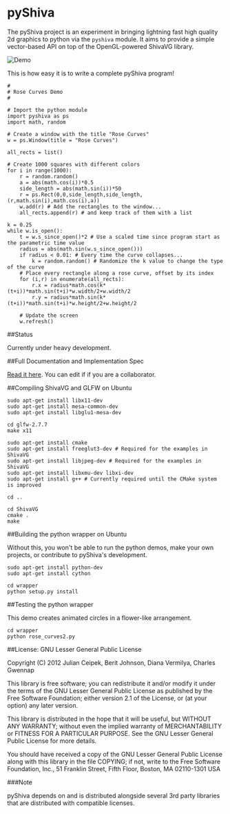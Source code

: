 pyShiva
=======

The pyShiva project is an experiment in bringing lightning fast high quality 2d graphics to python via the `pyshiva` module.
It aims to provide a simple vector-based API on top of the OpenGL-powered ShivaVG library.

![Demo](https://raw.github.com/jceipek/pyShiva/master/screenshots/RoseCurves2.png "pyShiva Rose Curves")

This is how easy it is to write a complete pyShiva program!

	#
	# Rose Curves Demo
	#

	# Import the python module
	import pyshiva as ps
	import math, random

	# Create a window with the title "Rose Curves"
	w = ps.Window(title = "Rose Curves")

	all_rects = list()

	# Create 1000 squares with different colors
	for i in range(1000):
		r = random.random()
		a = abs(math.cos(i))*0.5
		side_length = abs(math.sin(i))*50
		r = ps.Rect(0,0,side_length,side_length,(r,math.sin(i),math.cos(i),a))
		w.add(r) # Add the rectangles to the window...
		all_rects.append(r) # and keep track of them with a list

	k = 0.25
	while w.is_open():
		t = w.s_since_open()*2 # Use a scaled time since program start as the parametric time value
		radius = abs(math.sin(w.s_since_open()))
		if radius < 0.01: # Every time the curve collapses...
			k = random.random() # Randomize the k value to change the type of the curve
		# Place every rectangle along a rose curve, offset by its index
		for (i,r) in enumerate(all_rects):
			r.x = radius*math.cos(k*(t+i))*math.sin(t+i)*w.width/2+w.width/2
			r.y = radius*math.sin(k*(t+i))*math.sin(t+i)*w.height/2+w.height/2

		# Update the screen
		w.refresh()


##Status

Currently under heavy development.


##Full Documentation and Implementation Spec

[Read it here](https://docs.google.com/document/d/1qF8y-nfQE38GGET-e_7vlTTwCGvvnqZUdMKl-cHi_js/edit). You can edit if if you are a collaborator.


##Compiling ShivaVG and GLFW on Ubuntu

	sudo apt-get install libx11-dev
	sudo apt-get install mesa-common-dev
	sudo apt-get install libglu1-mesa-dev

	cd glfw-2.7.7
	make x11

	sudo apt-get install cmake
	sudo apt-get install freeglut3-dev # Required for the examples in ShivaVG
	sudo apt-get install libjpeg-dev # Required for the examples in ShivaVG
	sudo apt-get install libxmu-dev libxi-dev
	sudo apt-get install g++ # Currently required until the CMake system is improved

	cd ..

	cd ShivaVG
	cmake .
	make

##Building the python wrapper on Ubuntu

Without this, you won't be able to run the python demos, make your own projects, or contribute to pyShiva's development.

	sudo apt-get install python-dev
	sudo apt-get install cython

	cd wrapper
	python setup.py install



##Testing the python wrapper

This demo creates animated circles in a flower-like arrangement.

	cd wrapper
	python rose_curves2.py


##License: GNU Lesser General Public License

Copyright (C) 2012 Julian Ceipek, Berit Johnson, Diana Vermilya, Charles Gwennap

This library is free software; you can redistribute it and/or
modify it under the terms of the GNU Lesser General Public
License as published by the Free Software Foundation; either
version 2.1 of the License, or (at your option) any later version.

This library is distributed in the hope that it will be useful,
but WITHOUT ANY WARRANTY; without even the implied warranty of
MERCHANTABILITY or FITNESS FOR A PARTICULAR PURPOSE.  See the GNU
Lesser General Public License for more details.

You should have received a copy of the GNU Lesser General Public
License along with this library in the file COPYING;
if not, write to the Free Software Foundation, Inc.,
51 Franklin Street, Fifth Floor, Boston, MA  02110-1301  USA

###Note

pyShiva depends on and is distributed alongside several 3rd party libraries that are distributed with compatible licenses.